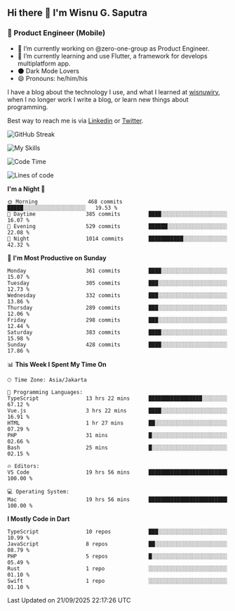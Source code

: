 ## Hi there 👋 I'm Wisnu G. Saputra

### :mobile_phone_off: Product Engineer (Mobile)

- 🔭 I’m currently working on @zero-one-group as Product Engineer.
- 🌱 I’m currently learning and use Flutter, a framework for develops multiplatform app.
- 🌑 Dark Mode Lovers
- 😄 Pronouns: he/him/his

I have a blog about the technology I use, and what I learned at [wisnuwiry](https://wisnuwiry.space/), when I no longer work I write a blog, or learn new things about programming.

Best way to reach me is via [Linkedin](https://www.linkedin.com/in/wisnu-saputra/) or [Twitter](https://twitter.com/wisnuwiry).

![GitHub Streak](https://streak-stats.demolab.com?user=wisnuwiry&theme=dark&hide_border=true)

![My Skills](https://skillicons.dev/icons?i=dart,flutter,kotlin,swift,go,js,css,neovim,git,linux&perline=5)

<!--START_SECTION:waka-->
![Code Time](http://img.shields.io/badge/Code%20Time-2%2C139%20hrs%2041%20mins-blue)

![Lines of code](https://img.shields.io/badge/From%20Hello%20World%20I%27ve%20Written-2.8%20million%20lines%20of%20code-blue)

**I'm a Night 🦉** 

```text
🌞 Morning                468 commits         █████░░░░░░░░░░░░░░░░░░░░   19.53 % 
🌆 Daytime                385 commits         ████░░░░░░░░░░░░░░░░░░░░░   16.07 % 
🌃 Evening                529 commits         ██████░░░░░░░░░░░░░░░░░░░   22.08 % 
🌙 Night                  1014 commits        ███████████░░░░░░░░░░░░░░   42.32 % 
```
📅 **I'm Most Productive on Sunday** 

```text
Monday                   361 commits         ████░░░░░░░░░░░░░░░░░░░░░   15.07 % 
Tuesday                  305 commits         ███░░░░░░░░░░░░░░░░░░░░░░   12.73 % 
Wednesday                332 commits         ███░░░░░░░░░░░░░░░░░░░░░░   13.86 % 
Thursday                 289 commits         ███░░░░░░░░░░░░░░░░░░░░░░   12.06 % 
Friday                   298 commits         ███░░░░░░░░░░░░░░░░░░░░░░   12.44 % 
Saturday                 383 commits         ████░░░░░░░░░░░░░░░░░░░░░   15.98 % 
Sunday                   428 commits         ████░░░░░░░░░░░░░░░░░░░░░   17.86 % 
```


📊 **This Week I Spent My Time On** 

```text
🕑︎ Time Zone: Asia/Jakarta

💬 Programming Languages: 
TypeScript               13 hrs 22 mins      █████████████████░░░░░░░░   67.12 % 
Vue.js                   3 hrs 22 mins       ████░░░░░░░░░░░░░░░░░░░░░   16.91 % 
HTML                     1 hr 27 mins        ██░░░░░░░░░░░░░░░░░░░░░░░   07.29 % 
PHP                      31 mins             █░░░░░░░░░░░░░░░░░░░░░░░░   02.66 % 
Bash                     25 mins             █░░░░░░░░░░░░░░░░░░░░░░░░   02.15 % 

🔥 Editors: 
VS Code                  19 hrs 56 mins      █████████████████████████   100.00 % 

💻 Operating System: 
Mac                      19 hrs 56 mins      █████████████████████████   100.00 % 
```

**I Mostly Code in Dart** 

```text
TypeScript               10 repos            ███░░░░░░░░░░░░░░░░░░░░░░   10.99 % 
JavaScript               8 repos             ██░░░░░░░░░░░░░░░░░░░░░░░   08.79 % 
PHP                      5 repos             █░░░░░░░░░░░░░░░░░░░░░░░░   05.49 % 
Rust                     1 repo              ░░░░░░░░░░░░░░░░░░░░░░░░░   01.10 % 
Swift                    1 repo              ░░░░░░░░░░░░░░░░░░░░░░░░░   01.10 % 
```




 Last Updated on 21/09/2025 22:17:26 UTC
<!--END_SECTION:waka-->
